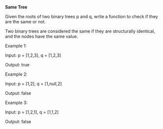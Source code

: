 **Same Tree**

Given the roots of two binary trees p and q, write a function to check if they are the same or not.

Two binary trees are considered the same if they are structurally identical, and the nodes have the same value.

 

Example 1:

Input: p = [1,2,3], q = [1,2,3]

Output: true


Example 2:


Input: p = [1,2], q = [1,null,2]

Output: false


Example 3:

Input: p = [1,2,1], q = [1,1,2]

Output: false
 

